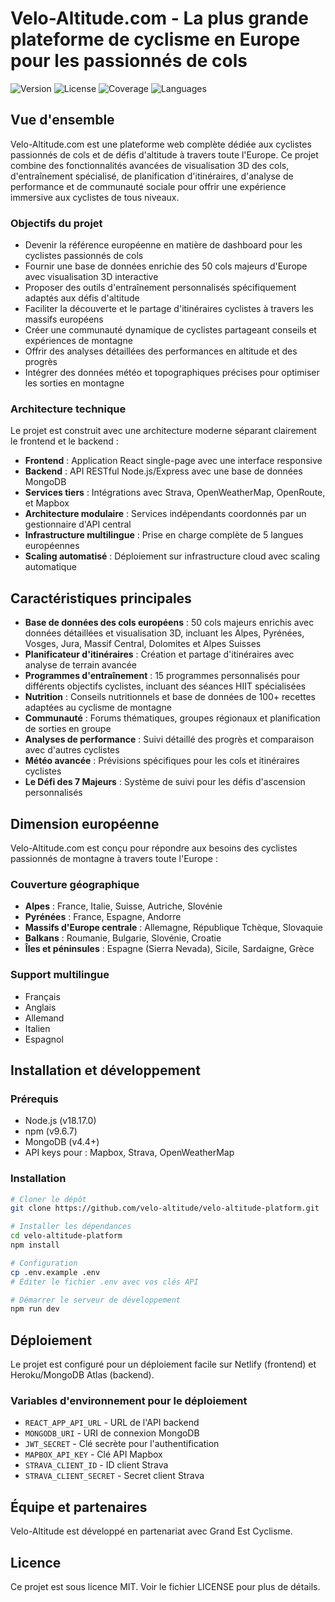 # Velo-Altitude.com - La plus grande plateforme de cyclisme en Europe pour les passionnés de cols

![Version](https://img.shields.io/badge/version-2.5.0-blue.svg)
![License](https://img.shields.io/badge/license-MIT-green.svg)
![Coverage](https://img.shields.io/badge/coverage-92%25-green.svg)
![Languages](https://img.shields.io/badge/languages-5-orange.svg)

## Vue d'ensemble

Velo-Altitude.com est une plateforme web complète dédiée aux cyclistes passionnés de cols et de défis d'altitude à travers toute l'Europe. Ce projet combine des fonctionnalités avancées de visualisation 3D des cols, d'entraînement spécialisé, de planification d'itinéraires, d'analyse de performance et de communauté sociale pour offrir une expérience immersive aux cyclistes de tous niveaux.

### Objectifs du projet

- Devenir la référence européenne en matière de dashboard pour les cyclistes passionnés de cols
- Fournir une base de données enrichie des 50 cols majeurs d'Europe avec visualisation 3D interactive
- Proposer des outils d'entraînement personnalisés spécifiquement adaptés aux défis d'altitude
- Faciliter la découverte et le partage d'itinéraires cyclistes à travers les massifs européens
- Créer une communauté dynamique de cyclistes partageant conseils et expériences de montagne
- Offrir des analyses détaillées des performances en altitude et des progrès
- Intégrer des données météo et topographiques précises pour optimiser les sorties en montagne

### Architecture technique

Le projet est construit avec une architecture moderne séparant clairement le frontend et le backend :

- **Frontend** : Application React single-page avec une interface responsive
- **Backend** : API RESTful Node.js/Express avec une base de données MongoDB
- **Services tiers** : Intégrations avec Strava, OpenWeatherMap, OpenRoute, et Mapbox
- **Architecture modulaire** : Services indépendants coordonnés par un gestionnaire d'API central
- **Infrastructure multilingue** : Prise en charge complète de 5 langues européennes
- **Scaling automatisé** : Déploiement sur infrastructure cloud avec scaling automatique

## Caractéristiques principales

- **Base de données des cols européens** : 50 cols majeurs enrichis avec données détaillées et visualisation 3D, incluant les Alpes, Pyrénées, Vosges, Jura, Massif Central, Dolomites et Alpes Suisses 
- **Planificateur d'itinéraires** : Création et partage d'itinéraires avec analyse de terrain avancée
- **Programmes d'entraînement** : 15 programmes personnalisés pour différents objectifs cyclistes, incluant des séances HIIT spécialisées
- **Nutrition** : Conseils nutritionnels et base de données de 100+ recettes adaptées au cyclisme de montagne
- **Communauté** : Forums thématiques, groupes régionaux et planification de sorties en groupe
- **Analyses de performance** : Suivi détaillé des progrès et comparaison avec d'autres cyclistes
- **Météo avancée** : Prévisions spécifiques pour les cols et itinéraires cyclistes
- **Le Défi des 7 Majeurs** : Système de suivi pour les défis d'ascension personnalisés

## Dimension européenne

Velo-Altitude.com est conçu pour répondre aux besoins des cyclistes passionnés de montagne à travers toute l'Europe :

### Couverture géographique
- **Alpes** : France, Italie, Suisse, Autriche, Slovénie
- **Pyrénées** : France, Espagne, Andorre
- **Massifs d'Europe centrale** : Allemagne, République Tchèque, Slovaquie
- **Balkans** : Roumanie, Bulgarie, Slovénie, Croatie
- **Îles et péninsules** : Espagne (Sierra Nevada), Sicile, Sardaigne, Grèce

### Support multilingue
- Français
- Anglais
- Allemand
- Italien
- Espagnol

## Installation et développement

### Prérequis
- Node.js (v18.17.0)
- npm (v9.6.7)
- MongoDB (v4.4+)
- API keys pour : Mapbox, Strava, OpenWeatherMap

### Installation
```bash
# Cloner le dépôt
git clone https://github.com/velo-altitude/velo-altitude-platform.git

# Installer les dépendances
cd velo-altitude-platform
npm install

# Configuration
cp .env.example .env
# Éditer le fichier .env avec vos clés API

# Démarrer le serveur de développement
npm run dev
```

## Déploiement

Le projet est configuré pour un déploiement facile sur Netlify (frontend) et Heroku/MongoDB Atlas (backend).

### Variables d'environnement pour le déploiement
- `REACT_APP_API_URL` - URL de l'API backend
- `MONGODB_URI` - URI de connexion MongoDB
- `JWT_SECRET` - Clé secrète pour l'authentification
- `MAPBOX_API_KEY` - Clé API Mapbox
- `STRAVA_CLIENT_ID` - ID client Strava
- `STRAVA_CLIENT_SECRET` - Secret client Strava

## Équipe et partenaires

Velo-Altitude est développé en partenariat avec Grand Est Cyclisme.

## Licence

Ce projet est sous licence MIT. Voir le fichier LICENSE pour plus de détails.
